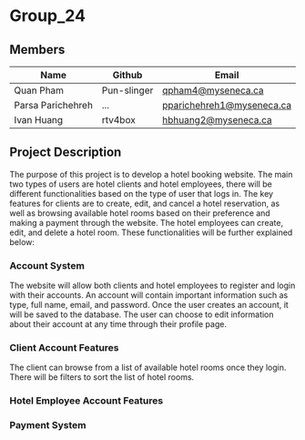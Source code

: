 # Group_24

## Members
| Name              | Github     | Email                       |
| ----------------- | ---------- | --------------------------- |
| Quan Pham         | Pun-slinger| qpham4@myseneca.ca          |
| Parsa Parichehreh | ...        | pparichehreh1@myseneca.ca   |
| Ivan Huang        | rtv4box    | hbhuang2@myseneca.ca        |

## Project Description
The purpose of this project is to develop a hotel booking website. The main two types of users are hotel clients and hotel employees, there will be different functionalities based on the type of user that logs in. The key features for clients are to create, edit, and cancel a hotel reservation, as well as browsing available hotel rooms based on their preference and making a payment through the website. The hotel employees can create, edit, and delete a hotel room. These functionalities will be further explained below:

### Account System
The website will allow both clients and hotel employees to register and login with their accounts. An account will contain important information such as type, full name, email, and password. Once the user creates an account, it will be saved to the database. The user can choose to edit information about their account at any time through their profile page.

### Client Account Features
The client can browse from a list of available hotel rooms once they login. There will be filters to sort the list of hotel rooms.

### Hotel Employee Account Features

### Payment System
